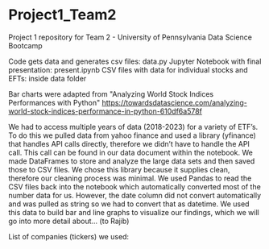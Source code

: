 # Project1_Team2
Project 1 repository for Team 2 - University of Pennsylvania Data Science Bootcamp

Code gets data and generates csv files: data.py
Jupyter Notebook with final presentation: present.ipynb
CSV files with data for individual stocks and EFTs: inside data folder

Bar charts were adapted from "Analyzing World Stock Indices Performances with Python"
https://towardsdatascience.com/analyzing-world-stock-indices-performance-in-python-610df6a578f

We had to access multiple years of data (2018-2023) for a variety of ETF’s. To do this we pulled data from yahoo finance and used a library (yfinance) that handles API calls directly, therefore we didn’t have to handle the API call. This call can be found in our data document within the notebook.
We made DataFrames to store and analyze the large data sets and then saved those to CSV files. We chose this library because it supplies clean, therefore our cleaning process was minimal.  We used Pandas to read the CSV files back into the notebook which automatically converted most of the number data for us. However, the date column did not convert automatically and was pulled as string so we had to convert that as datetime. We used this data to build bar and line graphs to visualize our findings, which we will go into more detail about... (to Rajib)


List of companies (tickers) we used:
